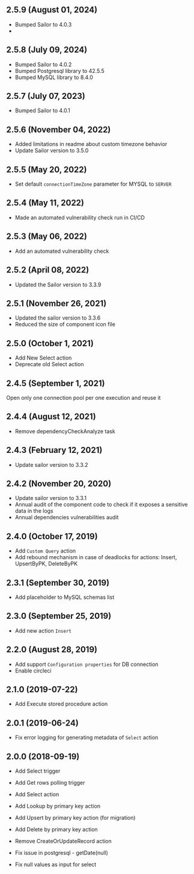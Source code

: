 ## 2.5.9 (August 01, 2024)
* Bumped Sailor to 4.0.3
* 
## 2.5.8 (July 09, 2024)
* Bumped Sailor to 4.0.2
* Bumped Postgresql library to 42.5.5
* Bumped MySQL library to 8.4.0

## 2.5.7 (July 07, 2023)
* Bumped Sailor to 4.0.1

## 2.5.6 (November 04, 2022)
* Added limitations in readme about custom timezone behavior
* Update Sailor version to 3.5.0

## 2.5.5 (May 20, 2022)
* Set default `connectionTimeZone` parameter for MYSQL to `SERVER`

## 2.5.4 (May 11, 2022)
* Made an automated vulnerability check run in CI/CD

## 2.5.3 (May 06, 2022)
* Add an automated vulnerability check

## 2.5.2 (April 08, 2022)
* Updated the Sailor version to 3.3.9

## 2.5.1 (November 26, 2021)
* Updated the sailor version to 3.3.6
* Reduced the size of component icon file

## 2.5.0 (October 1, 2021)

* Add New Select action
* Deprecate old Select action

## 2.4.5 (September 1, 2021)

Open only one connection pool per one execution and reuse it

## 2.4.4 (August 12, 2021)

* Remove dependencyCheckAnalyze task

## 2.4.3 (February 12, 2021)

* Update sailor version to 3.3.2

## 2.4.2 (November 20, 2020)

* Update sailor version to 3.3.1
* Annual audit of the component code to check if it exposes a sensitive data in the logs
* Annual dependencies vulnerabilities audit

## 2.4.0 (October 17, 2019)

* Add `Custom Query` action
* Add rebound mechanism in case of deadlocks for actions: Insert, UpsertByPK, DeleteByPK

## 2.3.1 (September 30, 2019)
 
* Add placeholder to MySQL schemas list

## 2.3.0 (September 25, 2019)
 
* Add new action `Insert` 
 
## 2.2.0 (August 28, 2019)
 
 * Add support `Configuration properties` for DB connection
 * Enable circleci
 
## 2.1.0 (2019-07-22)

* Add Execute stored procedure action

## 2.0.1 (2019-06-24)

* Fix error logging for generating metadata of `Select` action

## 2.0.0 (2018-09-19)

* Add Select trigger
* Add Get rows polling trigger

* Add Select action
* Add Lookup by primary key action
* Add Upsert by primary key action (for migration)
* Add Delete by primary key action

* Remove CreateOrUpdateRecord action

* Fix issue in postgresql - getDate(null)
* Fix null values as input for select
